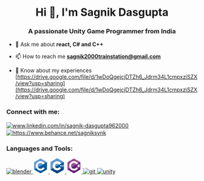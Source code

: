 <h1 align="center">Hi 👋, I'm Sagnik Dasgupta</h1>
<h3 align="center">A passionate Unity Game Programmer from India</h3>

- 💬 Ask me about **react, C# and C++**

- 📫 How to reach me **sagnik2000trainstation@gmail.com**

- 📄 Know about my experiences [https://drive.google.com/file/d/1wDoQgejcjDTZh6_Jdrm34L1cmpxziSZX/view?usp=sharing](https://drive.google.com/file/d/1wDoQgejcjDTZh6_Jdrm34L1cmpxziSZX/view?usp=sharing)

<h3 align="left">Connect with me:</h3>
<p align="left">
<a href="https://www.linkedin.com/in/sagnik-dasgupta962000" target="blank"><img align="center" src="https://raw.githubusercontent.com/rahuldkjain/github-profile-readme-generator/master/src/images/icons/Social/linked-in-alt.svg" alt="www.linkedin.com/in/sagnik-dasgupta962000" height="30" width="40" /></a>
<a href="https://www.behance.net/sagniksynk" target="blank"><img align="center" src="https://raw.githubusercontent.com/rahuldkjain/github-profile-readme-generator/master/src/images/icons/Social/behance.svg" alt="https://www.behance.net/sagniksynk" height="30" width="40" /></a>
</p>

<h3 align="left">Languages and Tools:</h3>
<p align="left"> <a href="https://www.blender.org/" target="_blank" rel="noreferrer"> <img src="https://download.blender.org/branding/community/blender_community_badge_white.svg" alt="blender" width="40" height="40"/> </a> <a href="https://www.cprogramming.com/" target="_blank" rel="noreferrer"> <img src="https://raw.githubusercontent.com/devicons/devicon/master/icons/c/c-original.svg" alt="c" width="40" height="40"/> </a> <a href="https://www.w3schools.com/cpp/" target="_blank" rel="noreferrer"> <img src="https://raw.githubusercontent.com/devicons/devicon/master/icons/cplusplus/cplusplus-original.svg" alt="cplusplus" width="40" height="40"/> </a> <a href="https://www.w3schools.com/cs/" target="_blank" rel="noreferrer"> <img src="https://raw.githubusercontent.com/devicons/devicon/master/icons/csharp/csharp-original.svg" alt="csharp" width="40" height="40"/> </a> <a href="https://git-scm.com/" target="_blank" rel="noreferrer"> <img src="https://www.vectorlogo.zone/logos/git-scm/git-scm-icon.svg" alt="git" width="40" height="40"/> </a> <a href="https://unity.com/" target="_blank" rel="noreferrer"> <img src="https://www.vectorlogo.zone/logos/unity3d/unity3d-icon.svg" alt="unity" width="40" height="40"/> </a> </p>
